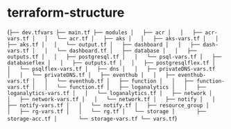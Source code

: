 # terraform-structure
(``` ├── dev.tfvars
├── main.tf
├── modules
│   ├── acr
│   │   ├── acr-vars.tf
│   │   └── acr.tf
│   ├── aks
│   │   ├── aks-vars.tf
│   │   ├── aks.tf
│   │   └── output.tf
│   ├── dashboard
│   │   ├── dash-vars.tf
│   │   └── dashboard.tf
│   ├── database
│   │   ├── outputs.tf
│   │   ├── postgresql.tf
│   │   └── psql-vars.tf
│   ├── databaseflex
│   │   ├── outputs.tf
│   │   ├── postgresqlflex.tf
│   │   └── psqlflex-vars.tf
│   ├── dns
│   │   ├── privateDNS-vars.tf
│   │   └── privateDNS.tf
│   ├── eventhub
│   │   ├── eventhub-vars.tf
│   │   └── eventhub.tf
│   ├── function
│   │   ├── function-vars.tf
│   │   └── function.tf
│   ├── loganalytics
│   │   ├── loganalytics-vars.tf
│   │   └── loganalytics.tf
│   ├── network
│   │   ├── network-vars.tf
│   │   └── network.tf
│   ├── notify
│   │   ├── notify-vars.tf
│   │   └── notify.tf
│   ├── resource_group
│   │   ├── rg-vars.tf
│   │   └── rg.tf
│   └── storage
│       ├── storage-acc.tf
│       └── storage-vars.tf
└── vars.tf ```)
